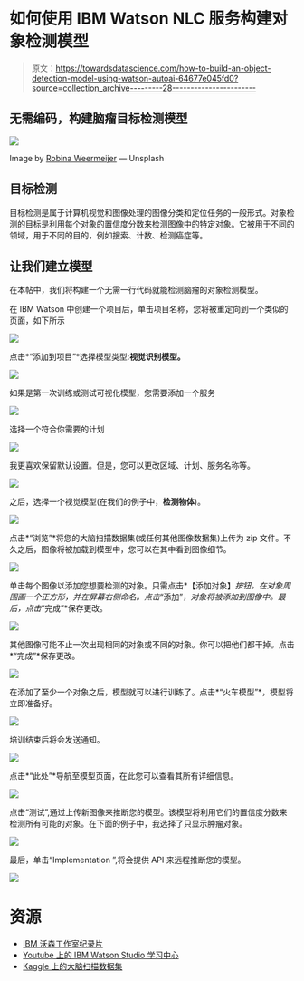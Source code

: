 # 如何使用 IBM Watson NLC 服务构建对象检测模型

> 原文：<https://towardsdatascience.com/how-to-build-an-object-detection-model-using-watson-autoai-64677e045fd0?source=collection_archive---------28----------------------->

## 无需编码，构建脑瘤目标检测模型

![](img/a40a178af0508312c5e30bcbdfad3b04.png)

Image by [Robina Weermeijer](https://unsplash.com/@averey) — Unsplash

## 目标检测

目标检测是属于计算机视觉和图像处理的图像分类和定位任务的一般形式。对象检测的目标是利用每个对象的置信度分数来检测图像中的特定对象。它被用于不同的领域，用于不同的目的，例如搜索、计数、检测癌症等。

## 让我们建立模型

在本帖中，我们将构建一个无需一行代码就能检测脑瘤的对象检测模型。

在 IBM Watson 中创建一个项目后，单击项目名称，您将被重定向到一个类似的页面，如下所示

![](img/78974da3b2f126e5ee34bf3109a2b87f.png)

点击*“添加到项目”*选择模型类型:**视觉识别模型。**

![](img/61c2567ba9061f55bd4aca188659c763.png)

如果是第一次训练或测试可视化模型，您需要添加一个服务

![](img/f5303b8e2e13084d45ae0218e702eebd.png)

选择一个符合你需要的计划

![](img/e456465edd6f1975383e5ec710bc6bf4.png)

我更喜欢保留默认设置。但是，您可以更改区域、计划、服务名称等。

![](img/cf4d272a94541da51c9459adeed9cbcd.png)

之后，选择一个视觉模型(在我们的例子中，**检测物体**)。

![](img/71c5c3e3194b56b3decdc4a17e50312a.png)

点击*“浏览”*将您的大脑扫描数据集(或任何其他图像数据集)上传为 zip 文件。不久之后，图像将被加载到模型中，您可以在其中看到图像细节。

![](img/ec8ed9c2dffbce9ef0869d04b2e7d05c.png)

单击每个图像以添加您想要检测的对象。只需点击*【添加对象】*按钮。在对象周围画一个正方形，并在屏幕右侧命名。点击*“添加”*，对象将被添加到图像中。最后，点击*“完成”*保存更改。

![](img/7efb2c16895621642fb7855a1736257e.png)

其他图像可能不止一次出现相同的对象或不同的对象。你可以把他们都干掉。点击*“完成”*保存更改。

![](img/700ea64f8a099a604d212c560dae7f54.png)

在添加了至少一个对象之后，模型就可以进行训练了。点击*“火车模型”*，模型将立即准备好。

![](img/3add8578a6dd43ba27d5df23fef76ac8.png)

培训结束后将会发送通知。

![](img/9d1b83631751743d6e34dc4d545bcc26.png)

点击*“此处”*导航至模型页面，在此您可以查看其所有详细信息。

![](img/7adbba04aa0bceb816fcf30577ee6e9c.png)

点击“测试”,通过上传新图像来推断您的模型。该模型将利用它们的置信度分数来检测所有可能的对象。在下面的例子中，我选择了只显示肿瘤对象。

![](img/de88e07d5535cc72587d08d4b62fb236.png)

最后，单击“Implementation ”,将会提供 API 来远程推断您的模型。

![](img/05dd7d5c48514de87d0daf17065ac0c8.png)

# 资源

*   [IBM 沃森工作室纪录片](https://www.ibm.com/watson)
*   [Youtube 上的 IBM Watson Studio 学习中心](https://www.youtube.com/watch?v=DBRGlAHdj48&list=PLzpeuWUENMK3u3j_hffhNZX3-Jkht3N6V)
*   [Kaggle 上的大脑扫描数据集](https://www.kaggle.com/navoneel/brain-mri-images-for-brain-tumor-detection)